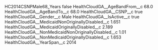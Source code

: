 <?xml version="1.0" encoding="UTF-8"?>
<CustomMetadata xmlns="http://soap.sforce.com/2006/04/metadata" xmlns:xsi="http://www.w3.org/2001/XMLSchema-instance" xmlns:xsd="http://www.w3.org/2001/XMLSchema">
    <label>HC2014CSNPMale68_Years</label>
    <protected>false</protected>
    <values>
        <field>HealthCloudGA__AgeBandFrom__c</field>
        <value xsi:type="xsd:double">68.0</value>
    </values>
    <values>
        <field>HealthCloudGA__AgeBandTo__c</field>
        <value xsi:type="xsd:double">68.0</value>
    </values>
    <values>
        <field>HealthCloudGA__CSNP__c</field>
        <value xsi:type="xsd:boolean">true</value>
    </values>
    <values>
        <field>HealthCloudGA__Gender__c</field>
        <value xsi:type="xsd:string">Male</value>
    </values>
    <values>
        <field>HealthCloudGA__IsActive__c</field>
        <value xsi:type="xsd:boolean">true</value>
    </values>
    <values>
        <field>HealthCloudGA__MedicaidNonOriginallyDisabled__c</field>
        <value xsi:type="xsd:double">1.651</value>
    </values>
    <values>
        <field>HealthCloudGA__MedicaidOriginallyDisabled__c</field>
        <value xsi:type="xsd:double">2.189</value>
    </values>
    <values>
        <field>HealthCloudGA__NonMedicaidNonOriginallyDisabled__c</field>
        <value xsi:type="xsd:double">1.01</value>
    </values>
    <values>
        <field>HealthCloudGA__NonMedicaidOriginallyDisabled__c</field>
        <value xsi:type="xsd:double">1.653</value>
    </values>
    <values>
        <field>HealthCloudGA__YearSpan__c</field>
        <value xsi:type="xsd:string">2014</value>
    </values>
</CustomMetadata>
